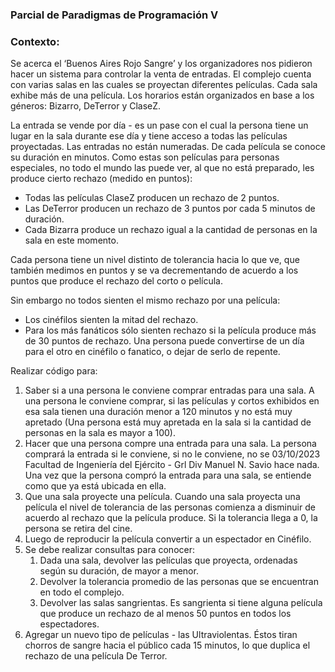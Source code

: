 ### Parcial de Paradigmas de Programación V

### Contexto:

Se acerca el ‘Buenos Aires Rojo Sangre’ y los organizadores nos pidieron
hacer un sistema para controlar la venta de entradas. El complejo cuenta
con varias salas en las cuales se proyectan diferentes películas. Cada sala
exhibe más de una película. Los horarios están organizados en base a los
géneros: Bizarro, DeTerror y ClaseZ. 

La entrada se vende por día - es un pase con el cual la persona tiene un lugar 
en la sala durante ese día y tiene acceso a todas las películas proyectadas. 
Las entradas no están numeradas. De cada película se conoce su duración en minutos.
Como estas son películas para personas especiales, no todo el mundo las
puede ver, al que no está preparado, les produce cierto rechazo (medido
en puntos):

- Todas las películas ClaseZ producen un rechazo de 2 puntos. 
- Las DeTerror producen un rechazo de 3 puntos por cada 5 minutos de
duración. 
- Cada Bizarra produce un rechazo igual a la cantidad de personas en la
sala en este momento.

Cada persona tiene un nivel distinto de tolerancia hacia lo que ve, que
también medimos en puntos y se va decrementando de acuerdo a los
puntos que produce el rechazo del corto o película.

Sin embargo no todos sienten el mismo rechazo por una película:
- Los cinéfilos sienten la mitad del rechazo.
- Para los más fanáticos sólo sienten rechazo si la película produce más
de 30 puntos de rechazo.
Una persona puede convertirse de un día para el otro en cinéfilo o
fanatico, o dejar de serlo de repente.

Realizar código para:
1. Saber si a una persona le conviene comprar entradas para una sala.
A una persona le conviene comprar, si las películas y cortos
exhibidos en esa sala tienen una duración menor a 120 minutos y
no está muy apretado (Una persona está muy apretada en la sala si
la cantidad de personas en la sala es mayor a 100).
2. Hacer que una persona compre una entrada para una sala. La
persona comprará la entrada si le conviene, si no le conviene, no se
03/10/2023 Facultad de Ingeniería del Ejército - Grl Div Manuel N. Savio
hace nada. Una vez que la persona compró la entrada para una
sala, se entiende como que ya está ubicada en ella.
3. Que una sala proyecte una película. Cuando una sala proyecta una
película el nivel de tolerancia de las personas comienza a disminuir
de acuerdo al rechazo que la película produce. Si la tolerancia llega
a 0, la persona se retira del cine.
4. Luego de reproducir la película convertir a un espectador en
Cinéfilo.
5. Se debe realizar consultas para conocer:
   1. Dada una sala, devolver las películas que proyecta, ordenadas
      según su duración, de mayor a menor.
   2. Devolver la tolerancia promedio de las personas que se
      encuentran en todo el complejo. 
   3. Devolver las salas sangrientas. Es sangrienta si tiene alguna
      película que produce un rechazo de al menos 50 puntos en
      todos los espectadores.
6. Agregar un nuevo tipo de películas - las Ultraviolentas. Éstos tiran
chorros de sangre hacia el público cada 15 minutos, lo que duplica
el rechazo de una película De Terror.